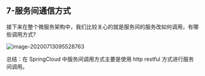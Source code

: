 ## 7-服务间通信方式

接下来在整个微服务架构中，我们比较关心的就是服务间的服务改如何调用，有哪些调用方式?

![image-20200713095528763](https://tva1.sinaimg.cn/large/008i3skNgy1gvu7iy0271j31ta0jg769.jpg)

总结：在 SpringCloud 中服务间调用方式主要是使用 http restful 方式进行服务间调用。





